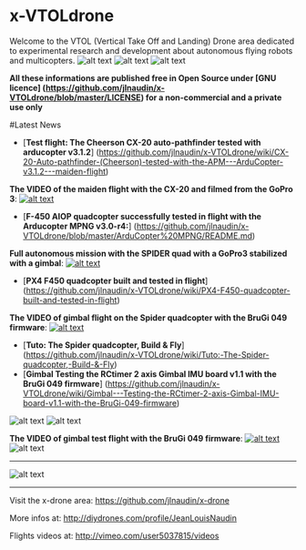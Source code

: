 x-VTOLdrone
===========

Welcome to the VTOL (Vertical Take Off and Landing) Drone area dedicated to experimental research and development
about autonomous flying robots and multicopters.
![alt text](https://raw.githubusercontent.com/jlnaudin/x-VTOLdrone/master/images/CX20/CX20jln15.JPG "The CX20 with ArduCopter v3.1.2")
![alt text](https://raw.github.com/jlnaudin/x-VTOLdrone/master/images/SpiderQuadX01.JPG "The Spider quad")
![alt text](https://raw.github.com/jlnaudin/x-VTOLdrone/master/images/F450PX4/F450PX4JLN11.JPG "The PX4 in the field")

**All these informations are published free in Open Source under [GNU licence] (https://github.com/jlnaudin/x-VTOLdrone/blob/master/LICENSE) for a non-commercial and a private use only**

#Latest News

* [**Test flight: The Cheerson CX-20 auto-pathfinder tested with arducopter v3.1.2**]
(https://github.com/jlnaudin/x-VTOLdrone/wiki/CX-20-Auto-pathfinder-(Cheerson)-tested-with-the-APM---ArduCopter-v3.1.2---maiden-flight)

**The VIDEO of the maiden flight with the CX-20 and filmed from the GoPro 3**: 
[![alt text](https://raw.githubusercontent.com/jlnaudin/x-VTOLdrone/master/images/CX20/CX20jln11.jpg)](http://player.vimeo.com/video/96607810)

* [**F-450 AIOP quadcopter successfully tested in flight with the Arducopter MPNG v3.0-r4:**]
(https://github.com/jlnaudin/x-VTOLdrone/blob/master/ArduCopter%20MPNG/README.md)

**Full autonomous mission with the SPIDER quad with a GoPro3 stabilized with a gimbal**: 
[![alt text](https://raw.github.com/jlnaudin/x-VTOLdrone/master/images/SpiderQuadAutoFlight.jpg)](http://player.vimeo.com/video/90737422)

* [**PX4 F450 quadcopter built and tested in flight**]
(https://github.com/jlnaudin/x-VTOLdrone/wiki/PX4-F450-quadcopter-built-and-tested-in-flight)

**The VIDEO of gimbal flight on the Spider quadcopter with the BruGi 049 firmware**: 
[![alt text](https://raw.github.com/jlnaudin/x-VTOLdrone/master/images/SpiderQuadGimbal01.jpg)](http://player.vimeo.com/video/89244740)
* [**Tuto: The Spider quadcopter, Build & Fly**]
(https://github.com/jlnaudin/x-VTOLdrone/wiki/Tuto:-The-Spider-quadcopter,-Build-&-Fly)
* [**Gimbal Testing the RCtimer 2 axis Gimbal IMU board v1.1 with the BruGi 049 firmware**]
(https://github.com/jlnaudin/x-VTOLdrone/wiki/Gimbal---Testing-the-RCtimer-2-axis-Gimbal-IMU-board-v1.1-with-the-BruGi-049-firmware)

![alt text](https://raw.github.com/jlnaudin/x-VTOLdrone/master/images/SpiderQuadX04.JPG "The Spider quad")
![alt text](https://raw.github.com/jlnaudin/x-VTOLdrone/master/images/SpiderQuadX06.JPG "The Spider quad")


**The VIDEO of gimbal test flight with the BruGi 049 firmware**: 
[![alt text](https://raw.github.com/jlnaudin/x-VTOLdrone/master/images/BruGigimbaltest.jpg)](http://player.vimeo.com/video/87352432)
![alt text](https://raw.github.com/jlnaudin/x-VTOLdrone/master/Gimbal/images/BruGiGimbal_JLN1.jpg "The RCtimer 2 axis Gimbal IMU board")

***

![alt text](https://raw.github.com/jlnaudin/x-VTOLdrone/master/images/xVTOLdrone1.jpg "The ArduCopter v3.2 in action")

***
Visit the x-drone area: https://github.com/jlnaudin/x-drone

More infos at: http://diydrones.com/profile/JeanLouisNaudin

Flights videos at: http://vimeo.com/user5037815/videos
